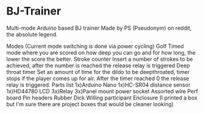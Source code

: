 # BJ-Trainer
Multi-mode Arduino based BJ trainer
Made by PS (Pseudonym) on reddit, the absolute legend.

Modes (Current mode switching is done via power cycling)
  Golf
    Timed mode where you are scored on how deep you can go and for how long, the lower the score the better.
  Stroke counter
    Insert a number of strokes to be achieved, after the number is reached the release relay is triggered
  Deep throat timer
    Set an amount of time for the dildo to be deepthroated, timer stops if the player comes up for air. After the timer reached 0 the release relay is triggered. 
Parts list
  1x)Arduino Nano
  1x)HC-SR04 distance sensor
  1x)HD44780 LCD
  3x)Relay
  3x)Panel mount power socket
  Assorted wire
  Perf board
  Pin headers
  Rubber Dick
  Willing participant
  Enclosure (I printed a box but I'm sure there are project boxes that would be cleaner looking)

